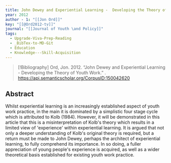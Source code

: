 ```yaml
---
title: John Dewey and Experiential Learning -  Developing the Theory of Youth Work
year: 2012
author - 1: "[[Jon Ord]]"
key: "[[@Ord2012-tv]]"
journal: "[[Journal of Youth \and Policy]]"
tags:
  - Upgrade-Viva-Prep-Reading
  - _BibTex-to-MD-Git
  - Education
  - Knowledge---Skill-Acquisition
---
```


> [!Bibliography]
> Ord, Jon. 2012. “John Dewey and Experiential Learning -  Developing the Theory of Youth Work.” . https://api.semanticscholar.org/CorpusID:150042620

## Abstract
Whilst experiential learning is an increasingly established aspect of youth work practice, in the main it is dominated by a simplistic four stage cycle which is attributed to Kolb (1984). However, it will be demonstrated in this article that this is a misinterpretation of Kolb's theory which results in a limited view of 'experience' within experiential learning. It is argued that not only a deeper understanding of Kolb's original theory is required, but a return must be made to John Dewey, perhaps the architect of experiential learning, to fully comprehend its importance. In so doing, a fuller appreciation of young people's experience is acquired, as well as a wider theoretical basis established for existing youth work practice.